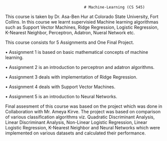 
                                       # Machine-Learning (CS 545)
                                       
This course is taken by Dr. Asa-Ben Hur at Colorado State University, Fort Collins. In this course we learnt supervisied Machine learning algorithmas such as Support Vector Machines, Ridge Regression, Logistic Regression, K-Nearest Neighbor, Perceptron, Adatron, Nueral Network etc.

This course consists for 5 Assignments and One Final Project.

• Assignment 1 is based on basic mathematical concepts of machine learning.

• Assignment 2 is an introduction to perceptron and adatron algorithms.

• Assignment 3 deals with implementation of Ridge Regression.

• Assignment 4 deals with Support Vector Machines.

• Assignment 5 is an introduction to Neural Networks.

Final assesment of this course was based on the project which was done in Collaboration with Mr. Ameya Kirve. The project was based on comparison of various classification algorithms viz. Quadratic Discriminant Analysis, Linear Discriminant Analysis, Non-Linear Logistic Regression, Linear Logistic Regression, K-Nearest Neighbor and Neural Networks which were implemented on various datasets and calculated their performance.
